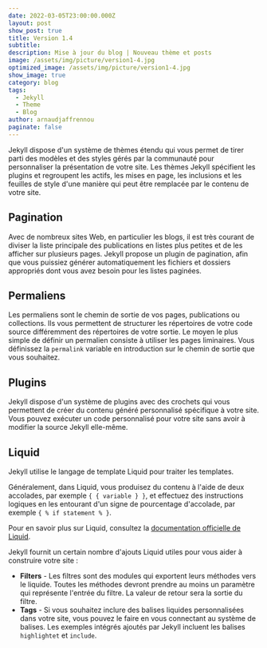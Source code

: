 ```yaml
---
date: 2022-03-05T23:00:00.000Z
layout: post
show_post: true
title: Version 1.4
subtitle: 
description: Mise à jour du blog | Nouveau thème et posts
image: /assets/img/picture/version1-4.jpg
optimized_image: /assets/img/picture/version1-4.jpg
show_image: true
category: blog
tags:
  - Jekyll
  - Theme
  - Blog
author: arnaudjaffrennou
paginate: false
---
```

Jekyll dispose d'un système de thèmes étendu qui vous permet de tirer parti des modèles et des styles gérés par la communauté pour personnaliser la présentation de votre site. Les thèmes Jekyll spécifient les plugins et regroupent les actifs, les mises en page, les inclusions et les feuilles de style d'une manière qui peut être remplacée par le contenu de votre site.

## Pagination
Avec de nombreux sites Web, en particulier les blogs, il est très courant de diviser la liste principale des publications en listes plus petites et de les afficher sur plusieurs pages. Jekyll propose un plugin de pagination, afin que vous puissiez générer automatiquement les fichiers et dossiers appropriés dont vous avez besoin pour les listes paginées.

## Permaliens
Les permaliens sont le chemin de sortie de vos pages, publications ou collections. Ils vous permettent de structurer les répertoires de votre code source différemment des répertoires de votre sortie. Le moyen le plus simple de définir un permalien consiste à utiliser les pages liminaires. Vous définissez la `permalink` variable en introduction sur le chemin de sortie que vous souhaitez.

## Plugins
Jekyll dispose d'un système de plugins avec des crochets qui vous permettent de créer du contenu généré personnalisé spécifique à votre site. Vous pouvez exécuter un code personnalisé pour votre site sans avoir à modifier la source Jekyll elle-même.

## Liquid
Jekyll utilise le langage de template Liquid pour traiter les templates.

Généralement, dans Liquid, vous produisez du contenu à l'aide de deux accolades, par exemple `{ { variable } }`, et effectuez des instructions logiques en les entourant d'un signe de pourcentage d'accolade, par exemple `{ % if statement % }`. 

Pour en savoir plus sur Liquid, consultez la [documentation officielle de Liquid](https://shopify.github.io/liquid/).

Jekyll fournit un certain nombre d'ajouts Liquid utiles pour vous aider à construire votre site :
* **Filters** - Les filtres sont des modules qui exportent leurs méthodes vers le liquide. Toutes les méthodes devront prendre au moins un paramètre qui représente l'entrée du filtre. La valeur de retour sera la sortie du filtre.
* **Tags** - Si vous souhaitez inclure des balises liquides personnalisées dans votre site, vous pouvez le faire en vous connectant au système de balises. Les exemples intégrés ajoutés par Jekyll incluent les balises `highlightet` et `include`.
